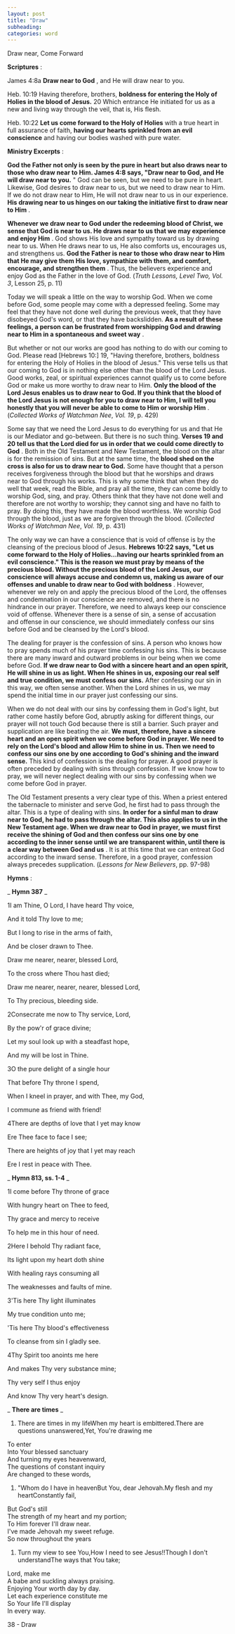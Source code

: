 ```yaml
---
layout: post
title: "Draw"
subheading:
categories: word
---
```


Draw near, Come Forward

**Scriptures** :

James 4:8a **Draw near to God** , and He will draw near to you.

Heb. 10:19 Having therefore, brothers, **boldness for entering the Holy of Holies in the blood of Jesus.** 20 Which entrance He initiated for us as a new and living way through the veil, that is, His flesh.

Heb. 10:22 **Let us come forward to the Holy of Holies** with a true heart in full assurance of faith, **having our hearts sprinkled from an evil conscience** and having our bodies washed with pure water.

**Ministry Excerpts** :

**God the Father not only is seen by the pure in heart but also draws near to those who draw near to Him. James 4:8 says, "Draw near to God, and He will draw near to you.** " God can be seen, but we need to be pure in heart. Likewise, God desires to draw near to us, but we need to draw near to Him. If we do not draw near to Him, He will not draw near to us in our experience. **His drawing near to us hinges on our taking the initiative first to draw near to Him** .

**Whenever we draw near to God under the redeeming blood of Christ, we sense that God is near to us. He draws near to us that we may experience and enjoy Him** . God shows His love and sympathy toward us by drawing near to us. When He draws near to us, He also comforts us, encourages us, and strengthens us. **God the Father is near to those who draw near to Him that He may give them His love, sympathize with them, and comfort, encourage, and strengthen them** . Thus, the believers experience and enjoy God as the Father in the love of God. (_Truth Lessons, Level Two, Vol. 3_, Lesson 25, p. 11)

Today we will speak a little on the way to worship God. When we come before God, some people may come with a depressed feeling. Some may feel that they have not done well during the previous week, that they have disobeyed God's word, or that they have backslidden. **As a result of these feelings, a person can be frustrated from worshipping God and drawing near to Him in a spontaneous and sweet way** .

But whether or not our works are good has nothing to do with our coming to God. Please read [Hebrews 10:] 19, "Having therefore, brothers, boldness for entering the Holy of Holies in the blood of Jesus." This verse tells us that our coming to God is in nothing else other than the blood of the Lord Jesus. Good works, zeal, or spiritual experiences cannot qualify us to come before God or make us more worthy to draw near to Him. **Only the blood of the Lord Jesus enables us to draw near to God. If you think that the blood of the Lord Jesus is not enough for you to draw near to Him, I will tell you honestly that you will never be able to come to Him or worship Him** . (_Collected Works of Watchman Nee_, _Vol. 19_, p. 429)

Some say that we need the Lord Jesus to do everything for us and that He is our Mediator and go-between. But there is no such thing. **Verses 19 and 20 tell us that the Lord died for us in order that we could come directly to God** . Both in the Old Testament and New Testament, the blood on the altar is for the remission of sins. But at the same time, the **blood shed on the cross is also for us to draw near to God.** Some have thought that a person receives forgiveness through the blood but that he worships and draws near to God through his works. This is why some think that when they do well that week, read the Bible, and pray all the time, they can come boldly to worship God, sing, and pray. Others think that they have not done well and therefore are not worthy to worship; they cannot sing and have no faith to pray. By doing this, they have made the blood worthless. We worship God through the blood, just as we are forgiven through the blood. (_Collected Works of Watchman Nee_, _Vol. 19_, p. 431)

The only way we can have a conscience that is void of offense is by the cleansing of the precious blood of Jesus. **Hebrews 10:22 says, "Let us come forward to the Holy of Holies…having our hearts sprinkled from an evil conscience." This is the reason we must pray by means of the precious blood. Without the precious blood of the Lord Jesus, our conscience will always accuse and condemn us, making us aware of our offenses and unable to draw near to God with boldness** . However, whenever we rely on and apply the precious blood of the Lord, the offenses and condemnation in our conscience are removed, and there is no hindrance in our prayer. Therefore, we need to always keep our conscience void of offense. Whenever there is a sense of sin, a sense of accusation and offense in our conscience, we should immediately confess our sins before God and be cleansed by the Lord's blood.

The dealing for prayer is the confession of sins. A person who knows how to pray spends much of his prayer time confessing his sins. This is because there are many inward and outward problems in our being when we come before God. **If we draw near to God with a sincere heart and an open spirit, He will shine in us as light. When He shines in us, exposing our real self and true condition, we must confess our sins.** After confessing our sin in this way, we often sense another. When the Lord shines in us, we may spend the initial time in our prayer just confessing our sins.

When we do not deal with our sins by confessing them in God's light, but rather come hastily before God, abruptly asking for different things, our prayer will not touch God because there is still a barrier. Such prayer and supplication are like beating the air. **We must, therefore, have a sincere heart and an open spirit when we come before God in prayer. We need to rely on the Lord's blood and allow Him to shine in us. Then we need to confess our sins one by one according to God's shining and the inward sense.** This kind of confession is the dealing for prayer. A good prayer is often preceded by dealing with sins through confession. If we know how to pray, we will never neglect dealing with our sins by confessing when we come before God in prayer.

The Old Testament presents a very clear type of this. When a priest entered the tabernacle to minister and serve God, he first had to pass through the altar. This is a type of dealing with sins. **In order for a sinful man to draw near to God, he had to pass through the altar. This also applies to us in the New Testament age. When we draw near to God in prayer, we must first receive the shining of God and then confess our sins one by one according to the inner sense until we are transparent within, until there is a clear way between God and us** . It is at this time that we can entreat God according to the inward sense. Therefore, in a good prayer, confession always precedes supplication. (_Lessons for New Believers_, pp. 97-98)

**Hymns** :

_ **Hymn 387** _

1I am Thine, O Lord, I have heard Thy voice,

And it told Thy love to me;

But I long to rise in the arms of faith,

And be closer drawn to Thee.

Draw me nearer, nearer, blessed Lord,

To the cross where Thou hast died;

Draw me nearer, nearer, nearer, blessed Lord,

To Thy precious, bleeding side.

2Consecrate me now to Thy service, Lord,

By the pow'r of grace divine;

Let my soul look up with a steadfast hope,

And my will be lost in Thine.

3O the pure delight of a single hour

That before Thy throne I spend,

When I kneel in prayer, and with Thee, my God,

I commune as friend with friend!

4There are depths of love that I yet may know

Ere Thee face to face I see;

There are heights of joy that I yet may reach

Ere I rest in peace with Thee.

_ **Hymn 813, ss. 1-4** _

1I come before Thy throne of grace

With hungry heart on Thee to feed,

Thy grace and mercy to receive

To help me in this hour of need.

2Here I behold Thy radiant face,

Its light upon my heart doth shine

With healing rays consuming all

The weaknesses and faults of mine.

3'Tis here Thy light illuminates

My true condition unto me;

'Tis here Thy blood's effectiveness

To cleanse from sin I gladly see.

4Thy Spirit too anoints me here

And makes Thy very substance mine;

Thy very self I thus enjoy

And know Thy very heart's design.

_ **There are times** _

1. There are times in my lifeWhen my heart is embittered.There are questions unanswered,Yet, You're drawing me

To enter  
Into Your blessed sanctuary  
And turning my eyes heavenward,  
The questions of constant inquiry  
Are changed to these words,

1. "Whom do I have in heavenBut You, dear Jehovah.My flesh and my heartConstantly fail,

But God's still  
The strength of my heart and my portion;  
To Him forever I'll draw near.  
I've made Jehovah my sweet refuge.  
So now throughout the years

1. Turn my view to see You,How I need to see Jesus!!Though I don't understandThe ways that You take;

Lord, make me  
A babe and suckling always praising.  
Enjoying Your worth day by day.  
Let each experience constitute me  
So Your life I'll display  
In every way.

38 - Draw
